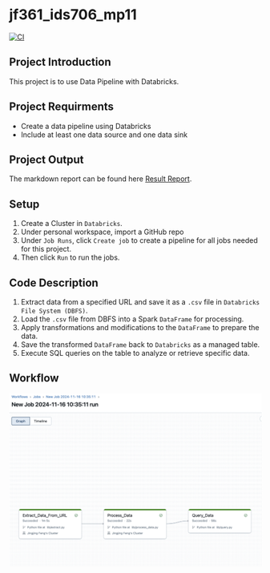 # jf361_ids706_mp11
[![CI](https://github.com/siyiia/jf361_ids706_mp11/actions/workflows/cicd.yml/badge.svg)](https://github.com/siyiia/jf361_ids706_mp11/actions/workflows/cicd.yml)

## Project Introduction
This project is to use Data Pipeline with Databricks.

## Project Requirments
- Create a data pipeline using Databricks
- Include at least one data source and one data sink

## Project Output
The markdown report can be found here [Result Report](./result_report.md).

## Setup
1. Create a Cluster in `Databricks`.
2. Under personal workspace, import a GitHub repo
3. Under `Job Runs`, click `Create job` to create a pipeline for all jobs needed for this project.
4. Then click `Run` to run the jobs.

## Code Description
1. Extract data from a specified URL and save it as a `.csv` file in `Databricks File System (DBFS)`.
2. Load the `.csv` file from DBFS into a Spark `DataFrame` for processing.
3. Apply transformations and modifications to the `DataFrame` to prepare the data.
4. Save the transformed `DataFrame` back to `Databricks` as a managed table.
5. Execute SQL queries on the table to analyze or retrieve specific data.


## Workflow
<p>
    <img src="screenshots/workflow.png" />
</p>